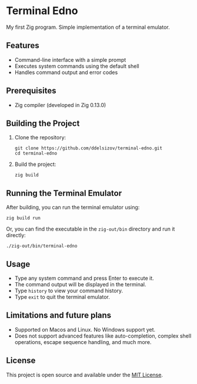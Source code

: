 # Terminal Edno

My first Zig program. Simple implementation of a terminal emulator.

## Features

- Command-line interface with a simple prompt
- Executes system commands using the default shell
- Handles command output and error codes

## Prerequisites

- Zig compiler (developed in Zig 0.13.0)

## Building the Project

1. Clone the repository:
   ```
   git clone https://github.com/ddelsizov/terminal-edno.git
   cd terminal-edno
   ```

2. Build the project:
   ```
   zig build
   ```

## Running the Terminal Emulator

After building, you can run the terminal emulator using:

```
zig build run
```

Or, you can find the executable in the `zig-out/bin` directory and run it directly:

```
./zig-out/bin/terminal-edno
```

## Usage

- Type any system command and press Enter to execute it.
- The command output will be displayed in the terminal.
- Type `history` to view your command history.
- Type `exit` to quit the terminal emulator.

## Limitations and future plans

- Supported on Macos and Linux. No Windows support yet.
- Does not support advanced features like auto-completion, complex shell operations, escape sequence handling, and much more.

## License

This project is open source and available under the [MIT License](LICENSE).